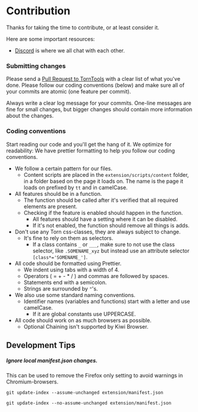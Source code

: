 # Contribution

Thanks for taking the time to contribute, or at least consider it.

Here are some important resources:

* [Discord](https://discord.com/invite/ukyK6f6) is where we all chat with each other.

### Submitting changes

Please send a [Pull Request to TornTools](https://github.com/Mephiles/torntools_extension/pull/new/master) with a clear
list of what you've done. Please follow our coding conventions (below) and make sure all of your commits are atomic (one
feature per commit).

Always write a clear log message for your commits. One-line messages are fine for small changes, but bigger changes
should contain more information about the changes.

### Coding conventions

Start reading our code and you'll get the hang of it. We optimize for readability:
We have prettier formatting to help you follow our coding conventions.

* We follow a certain pattern for our files.
    * Content scripts are placed in the `extension/scripts/content` folder, in a folder based on the page it loads on.
      The name is the page it loads on prefixed by `tt` and in camelCase.
* All features should be in a function.
    * The function should be called after it's verified that all required elements are present.
    * Checking if the feature is enabled should happen in the function.
        * All features should have a setting where it can be disabled.
        * If it's not enabled, the function should remove all things is adds.
* Don't use any Torn css-classes, they are always subject to change.
    * It's fine to rely on them as selectors.
        * If a class contains `_` or `___`, make sure to not use the class selector, like `.SOMENAME_xyz` but instead
          use an attribute selector `[class*='SOMENAME_']`.
* All code should be formatted using Prettier.
    * We indent using tabs with a width of 4.
    * Operators ( = + - * / ) and commas are followed by spaces.
    * Statements end with a semicolon.
    * Strings are surrounded by `"`'s.
* We also use some standard naming conventions.
    * Identifier names (variables and functions) start with a letter and use camelCase.
        * If it are global constants use UPPERCASE.
* All code should work on as much browsers as possible.
    * Optional Chaining isn't supported by Kiwi Browser.

## Development Tips

##### Ignore local manifest.json changes.

This can be used to remove the Firefox only setting to avoid warnings in Chromium-browsers.

`git update-index --assume-unchanged extension/manifest.json`

`git update-index --no-assume-unchanged extension/manifest.json`
